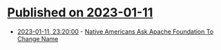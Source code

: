# [Published on 2023-01-11](index.md)

* [2023-01-11, 23:20:00](https://apache.slashdot.org/story/23/01/11/2159256/native-americans-ask-apache-foundation-to-change-name?utm_source=rss1.0mainlinkanon&utm_medium=feed) - [Native Americans Ask Apache Foundation To Change Name](https://apache.slashdot.org/story/23/01/11/2159256/native-americans-ask-apache-foundation-to-change-name?utm_source=rss1.0mainlinkanon&utm_medium=feed)
